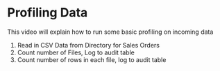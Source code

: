 # Profiling Data
This video will explain how to run some basic profiling on incoming data

1. Read in CSV Data from Directory for Sales Orders
2. Count number of Files, Log to audit table
3. Count number of rows in each file, log to audit table
